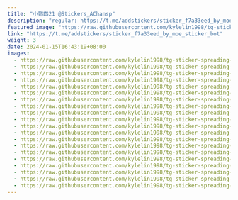 ```yaml
---
title: "小鹦鹉21 @Stickers_AChansp"
description: "regular: https://t.me/addstickers/sticker_f7a33eed_by_moe_sticker_bot"
featured_image: "https://raw.githubusercontent.com/kylelin1998/tg-sticker-spreading-worldwide-images/main/img/f8178bfe-5ce3-455a-9353-ecea292c1ded.jpg"
link: "https://t.me/addstickers/sticker_f7a33eed_by_moe_sticker_bot"
weight: 3
date: 2024-01-15T16:43:19+08:00
images:
  - https://raw.githubusercontent.com/kylelin1998/tg-sticker-spreading-worldwide-images/main/img/f8178bfe-5ce3-455a-9353-ecea292c1ded.jpg
  - https://raw.githubusercontent.com/kylelin1998/tg-sticker-spreading-worldwide-images/main/img/9ea6df71-376f-43d2-9625-4f5c0c194b88.jpg
  - https://raw.githubusercontent.com/kylelin1998/tg-sticker-spreading-worldwide-images/main/img/af0f0905-3626-4bdf-8df0-b84ff9a2e93e.jpg
  - https://raw.githubusercontent.com/kylelin1998/tg-sticker-spreading-worldwide-images/main/img/26a4d03d-c14a-42a2-ad9c-3a641d27ab3e.jpg
  - https://raw.githubusercontent.com/kylelin1998/tg-sticker-spreading-worldwide-images/main/img/88759ec1-332e-4265-a0d9-210a4b86648f.jpg
  - https://raw.githubusercontent.com/kylelin1998/tg-sticker-spreading-worldwide-images/main/img/47536cf0-29e7-4a71-a794-343b2a520c43.jpg
  - https://raw.githubusercontent.com/kylelin1998/tg-sticker-spreading-worldwide-images/main/img/7b301866-9da7-482b-9b72-13751418db0c.jpg
  - https://raw.githubusercontent.com/kylelin1998/tg-sticker-spreading-worldwide-images/main/img/b8f9737e-25c5-4d2b-b9fa-2a834e7285fa.jpg
  - https://raw.githubusercontent.com/kylelin1998/tg-sticker-spreading-worldwide-images/main/img/ff4c2149-2bcd-4791-a626-9847f72c5722.jpg
  - https://raw.githubusercontent.com/kylelin1998/tg-sticker-spreading-worldwide-images/main/img/06fe80de-d0ef-4df6-9bba-8a8b6c918020.jpg
  - https://raw.githubusercontent.com/kylelin1998/tg-sticker-spreading-worldwide-images/main/img/61e177cd-7807-42f0-8c39-d27dc2cbd2df.jpg
  - https://raw.githubusercontent.com/kylelin1998/tg-sticker-spreading-worldwide-images/main/img/c73e7cbe-d73a-4072-96c3-edf876083c6b.jpg
  - https://raw.githubusercontent.com/kylelin1998/tg-sticker-spreading-worldwide-images/main/img/6aa16105-7ced-4c04-93c5-ab5841e47ea5.jpg
  - https://raw.githubusercontent.com/kylelin1998/tg-sticker-spreading-worldwide-images/main/img/5e25ed3b-e38d-4f38-8575-93a819612386.jpg
  - https://raw.githubusercontent.com/kylelin1998/tg-sticker-spreading-worldwide-images/main/img/6a7b58a6-2c96-473c-b8cc-e57c8a346896.jpg
  - https://raw.githubusercontent.com/kylelin1998/tg-sticker-spreading-worldwide-images/main/img/01dca527-8268-4299-a74d-571c73e4721b.jpg
  - https://raw.githubusercontent.com/kylelin1998/tg-sticker-spreading-worldwide-images/main/img/d3b41b22-6c72-493f-a004-bebbf123d3dd.jpg
  - https://raw.githubusercontent.com/kylelin1998/tg-sticker-spreading-worldwide-images/main/img/ae4b5591-7a79-45ff-b893-9ae2756114ef.jpg
  - https://raw.githubusercontent.com/kylelin1998/tg-sticker-spreading-worldwide-images/main/img/faaa8722-e9d1-463e-b103-a997f84182e4.jpg
  - https://raw.githubusercontent.com/kylelin1998/tg-sticker-spreading-worldwide-images/main/img/80d75eef-bcb6-47ec-9f2a-9fd3a1347399.jpg
---
```

